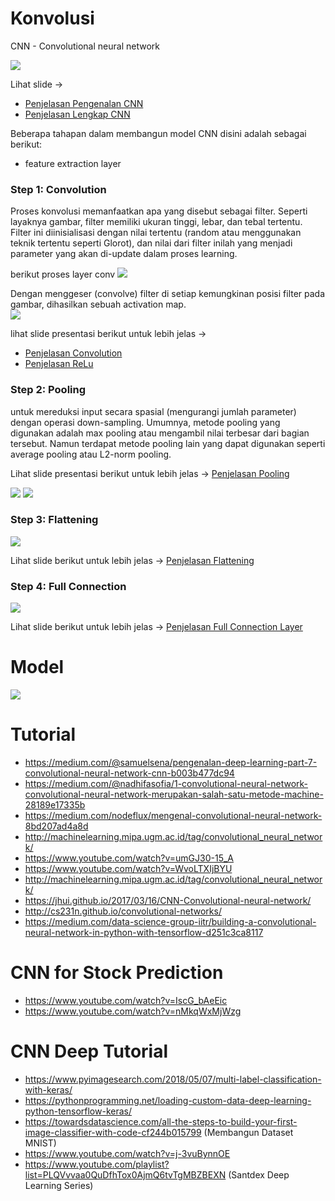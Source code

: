 # Konvolusi
CNN - Convolutional neural network

![](https://miro.medium.com/max/2510/1*XbuW8WuRrAY5pC4t-9DZAQ.jpeg)

Lihat slide -> 
- [Penjelasan Pengenalan CNN](https://www.slideshare.net/KirillEremenko/deep-learning-az-convolutional-neural-networks-cnn-what-are-convolutional-neural-networks)
- [Penjelasan Lengkap CNN](https://www.slideshare.net/KirillEremenko/deep-learning-az-convolutional-neural-networks-cnn-module-2)

Beberapa tahapan dalam membangun model CNN disini adalah sebagai berikut:  
- feature extraction layer  
### Step 1: Convolution  
Proses konvolusi memanfaatkan apa yang disebut sebagai filter. Seperti layaknya gambar, filter memiliki ukuran tinggi, lebar, dan tebal tertentu. Filter ini diinisialisasi dengan nilai tertentu (random atau menggunakan teknik tertentu seperti Glorot), dan nilai dari filter inilah yang menjadi parameter yang akan di-update dalam proses learning.

berikut proses layer conv
![](https://miro.medium.com/max/5966/1*SqbSiJxN9lDhyhWNuEZSdw.jpeg)

Dengan menggeser (convolve) filter di setiap kemungkinan posisi filter pada gambar, dihasilkan sebuah activation map.  
![](https://miro.medium.com/max/960/1*bx3kWA2cKm14OrNP1M-6gw.gif)

lihat slide presentasi berikut untuk lebih jelas -> 
- [Penjelasan Convolution](https://www.slideshare.net/KirillEremenko/deep-learning-az-convolutional-neural-networks-cnn-step-1-convolution-operation)
- [Penjelasan ReLu](https://www.slideshare.net/KirillEremenko/deep-learning-az-convolutional-neural-networks-cnn-step-1b-relu-layer)

### Step 2: Pooling  
untuk mereduksi input secara spasial (mengurangi jumlah parameter) dengan operasi down-sampling. Umumnya, metode pooling yang digunakan adalah max pooling atau mengambil nilai terbesar dari bagian tersebut. Namun terdapat metode pooling lain yang dapat digunakan seperti average pooling atau L2-norm pooling.

Lihat slide presentasi berikut untuk lebih jelas -> [Penjelasan Pooling](https://www.slideshare.net/KirillEremenko/deep-learning-az-convolutional-neural-networks-cnn-step-2-pooling)

![](https://qph.fs.quoracdn.net/main-qimg-cf2833a40f946faf04163bc28517959c)
![](https://qph.fs.quoracdn.net/main-qimg-3a8a3a78734fed3301ed3546634b871a.webp)

### Step 3: Flattening  
![](https://sds-platform-private.s3-us-east-2.amazonaws.com/uploads/73_blog_image_1.png)

Lihat slide berikut untuk lebih jelas -> [Penjelasan Flattening](https://www.slideshare.net/KirillEremenko/deep-learning-az-convolutional-neural-networks-cnn-step-3-flattening)

### Step 4: Full Connection  
![](https://sds-platform-private.s3-us-east-2.amazonaws.com/uploads/74_blog_image_1.png)

Lihat slide berikut untuk lebih jelas -> [Penjelasan Full Connection Layer](https://www.slideshare.net/KirillEremenko/deep-learning-az-convolutional-neural-networks-cnn-step-4-full-connection)

# Model
![](https://miro.medium.com/max/2510/1*hkUuCxTIivfgpMq9K_gpsA.jpeg)


# Tutorial
- https://medium.com/@samuelsena/pengenalan-deep-learning-part-7-convolutional-neural-network-cnn-b003b477dc94
- https://medium.com/@nadhifasofia/1-convolutional-neural-network-convolutional-neural-network-merupakan-salah-satu-metode-machine-28189e17335b
- https://medium.com/nodeflux/mengenal-convolutional-neural-network-8bd207ad4a8d
- http://machinelearning.mipa.ugm.ac.id/tag/convolutional_neural_network/
- https://www.youtube.com/watch?v=umGJ30-15_A
- https://www.youtube.com/watch?v=WvoLTXIjBYU
- http://machinelearning.mipa.ugm.ac.id/tag/convolutional_neural_network/
- https://jhui.github.io/2017/03/16/CNN-Convolutional-neural-network/
- http://cs231n.github.io/convolutional-networks/
- https://medium.com/data-science-group-iitr/building-a-convolutional-neural-network-in-python-with-tensorflow-d251c3ca8117

# CNN for Stock Prediction
- https://www.youtube.com/watch?v=IscG_bAeEic
- https://www.youtube.com/watch?v=nMkqWxMjWzg

# CNN Deep Tutorial 
- https://www.pyimagesearch.com/2018/05/07/multi-label-classification-with-keras/ 
- https://pythonprogramming.net/loading-custom-data-deep-learning-python-tensorflow-keras/
- https://towardsdatascience.com/all-the-steps-to-build-your-first-image-classifier-with-code-cf244b015799  (Membangun Dataset MNIST)
- https://www.youtube.com/watch?v=j-3vuBynnOE
- https://www.youtube.com/playlist?list=PLQVvvaa0QuDfhTox0AjmQ6tvTgMBZBEXN (Santdex Deep Learning Series)
